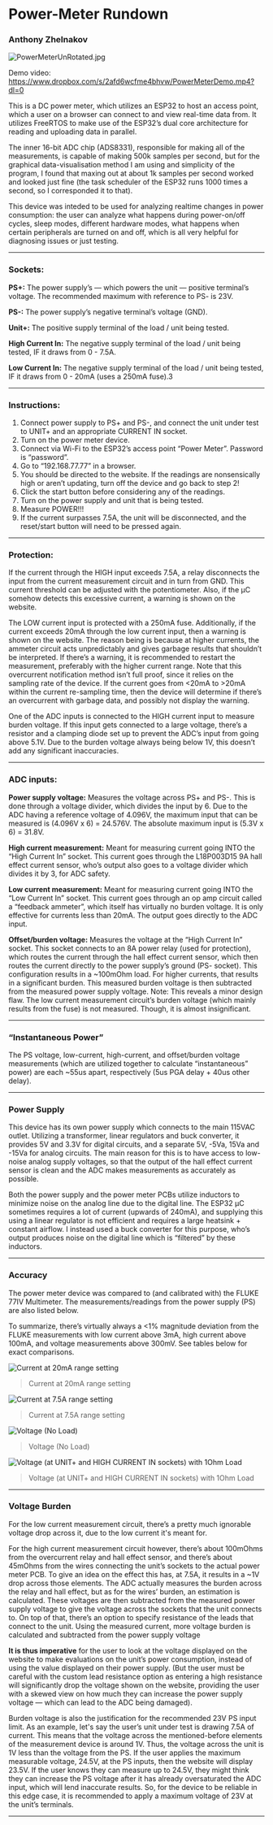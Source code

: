 # Power-Meter Rundown

### Anthony Zhelnakov

![PowerMeterUnRotated.jpg](Images/PowerMeterUnRotated.jpg)

Demo video: https://www.dropbox.com/s/2afd6wcfme4bhvw/PowerMeterDemo.mp4?dl=0

This is a DC power meter, which utilizes an ESP32 to host an access point, which a user on a browser can connect to and view real-time data from. It utilizes FreeRTOS to make use of the ESP32’s dual core architecture for reading and uploading data in parallel.

The inner 16-bit ADC chip (ADS8331), responsible for making all of the measurements, is capable of making 500k samples per second, but for the graphical data-visualisation method I am using and simplicity of the program, I found that maxing out at about 1k samples per second worked and looked just fine (the task scheduler of the ESP32 runs 1000 times a second, so I corresponded it to that).

This device was inteded to be used for analyzing realtime changes in power consumption: the user can analyze what happens during power-on/off cycles, sleep modes, different hardware modes, what happens when certain peripherals are turned on and off, which is all very helpful for diagnosing issues or just testing.

---

### Sockets:

**PS+:**
The power supply’s — which powers the unit — positive terminal’s voltage. The recommended maximum with reference to PS- is 23V. 

**PS-:**
The power supply’s negative terminal’s voltage (GND).

**Unit+:**
The positive supply terminal of the load / unit being tested.

**High Current In:**
The negative supply terminal of the load / unit being tested, IF it draws from 0 - 7.5A.

**Low Current In:**
The negative supply terminal of the load / unit being tested, IF it draws from 0 - 20mA (uses a 250mA fuse).3

---

### Instructions:

1. Connect power supply to PS+ and PS-, and connect the unit under test to UNIT+ and an appropriate CURRENT IN socket.
2. Turn on the power meter device.
3. Connect via Wi-Fi to the ESP32’s access point “Power Meter”. Password is “password”. 
4. Go to “192.168.77.77” in a browser.
5. You should be directed to the website. If the readings are nonsensically high or aren’t updating, turn off the device and go back to step 2!
6. Click the start button before considering any of the readings.
7. Turn on the power supply and unit that is being tested.
8. Measure POWER!!!
9. If the current surpasses 7.5A, the unit will be disconnected, and the reset/start button will need to be pressed again.

---

### Protection:

If the current through the HIGH input exceeds 7.5A, a relay disconnects the input from the current measurement circuit and in turn from GND. This current threshold can be adjusted with the potentiometer. Also, if the µC somehow detects this excessive current, a warning is shown on the website.

The LOW current input is protected with a 250mA fuse. Additionally, if the current exceeds 20mA through the low current input, then a warning is shown on the website. The reason being is because at higher currents, the ammeter circuit acts unpredictably and gives garbage results that shouldn’t be interpreted. If there’s a warning, it is recommended to restart the measurement, preferably with the higher current range. 
Note that this overcurrent notification method isn’t full proof, since it relies on the sampling rate of the device. If the current goes from <20mA to >20mA within the current re-sampling time, then the device will determine if there’s an overcurrent with garbage data, and possibly not display the warning.

One of the ADC inputs is connected to the HIGH current input to measure burden voltage. If this input gets connected to a large voltage, there’s a resistor and a clamping diode set up to prevent the ADC’s input from going above 5.1V. Due to the burden voltage always being below 1V, this doesn’t add any significant inaccuracies. 

---

### ADC inputs:

**Power supply voltage:**
Measures the voltage across PS+ and PS-. This is done through a voltage divider, which divides the input by 6. Due to the ADC having a reference voltage of 4.096V, the maximum input that can be measured is (4.096V x 6) = 24.576V. The absolute maximum input is (5.3V x 6) = 31.8V.

**High current measurement:**
Meant for measuring current going INTO the “High Current In” socket. This current goes through the L18P003D15 9A hall effect current sensor, who’s output also goes to a voltage divider which divides it by 3, for ADC safety.

**Low current measurement:**
Meant for measuring current going INTO the “Low Current In” socket. This current goes through an op amp circuit called a “feedback ammeter”, which itself has virtually no burden voltage. It is only effective for currents less than 20mA. The output goes directly to the ADC input.

**Offset/burden voltage:** 
Measures the voltage at the “High Current In” socket. This socket connects to an 8A power relay (used for protection), which routes the current through the hall effect current sensor, which then routes the current directly to the power supply’s ground (PS- socket). This configuration results in a ~100mOhm load. For higher currents, that results in a significant burden.
This measured burden voltage is then subtracted from the measured power supply voltage.
Note: This reveals a minor design flaw. The low current measurement circuit’s burden voltage (which mainly results from the fuse) is not measured. Though, it is almost insignificant.

---

### “Instantaneous Power”

The PS voltage, low-current, high-current, and offset/burden voltage measurements (which are utilized together to calculate “instantaneous” power) are each ~55us apart, respectively (5us PGA delay + 40us other delay).

---

### Power Supply

This device has its own power supply which connects to the main 115VAC outlet. Utilizing a transformer, linear regulators and buck converter, it provides 5V and 3.3V for digital circuits, and a separate 5V, -5Va, 15Va and -15Va for analog circuits. The main reason for this is to have access to low-noise analog supply voltages, so that the output of the hall effect current sensor is clean and the ADC makes measurements as accurately as possible.

Both the power supply and the power meter PCBs utilize inductors to minimize noise on the analog line due to the digital line. The ESP32 µC sometimes requires a lot of current (upwards of 240mA), and supplying this using a linear regulator is not efficient and requires a large heatsink + constant airflow. I instead used a buck converter for this purpose, who’s output produces noise on the digital line which is “filtered” by these inductors.

---

### Accuracy

The power meter device was compared to (and calibrated with) the FLUKE 77IV Multimeter. The measurements/readings from the power supply (PS) are also listed below.

To summarize, there’s virtually always a <1% magnitude deviation from the FLUKE measurements with low current above 3mA, high current above 100mA, and voltage measurements above 300mV. See tables below for exact comparisons.

![Current at 20mA range setting](Images/Untitled.png)

> Current at 20mA range setting

![Current at 7.5A range setting](Images/Untitled%201.png)

> Current at 7.5A range setting

![Voltage (No Load)](Images/Untitled%202.png)

> Voltage (No Load)

![Voltage (at UNIT+ and HIGH CURRENT IN sockets) with 1Ohm Load](Images/Untitled%203.png)

> Voltage (at UNIT+ and HIGH CURRENT IN sockets) with 1Ohm Load

---

### Voltage Burden

For the low current measurement circuit, there’s a pretty much ignorable voltage drop across it, due to the low current it's meant for.

For the high current measurement circuit however, there’s about 100mOhms from the overcurrent relay and hall effect sensor, and there’s about 45mOhms from the wires connecting the unit’s sockets to the actual power meter PCB. To give an idea on the effect this has, at 7.5A, it results in a ~1V drop across those elements. 
The ADC actually measures the burden across the relay and hall effect, but as for the wires’ burden, an estimation is calculated. These voltages are then subtracted from the measured power supply voltage to give the voltage across the sockets that the unit connects to. On top of that, there’s an option to specify resistance of the leads that connect to the unit. Using the measured current, more voltage burden is calculated and subtracted from the power supply voltage 

**It is thus imperative** for the user to look at the voltage displayed on the website to make evaluations on the unit’s power consumption, instead of using the value displayed on their power supply. 
(But the user must be careful with the custom lead resistance option as entering a high resistance will significantly drop the voltage shown on the website, providing the user with a skewed view on how much they can increase the power supply voltage — which can lead to the ADC being damaged). 

Burden voltage is also the justification for the recommended 23V PS input limit. As an example, let's say the user’s unit under test is drawing 7.5A of current. This means that the voltage across the mentioned-before elements of the measurement device is around 1V. Thus, the voltage across the unit is 1V less than the voltage from the PS. If the user applies the maximum measurable voltage, 24.5V, at the PS inputs, then the website will display 23.5V. If the user knows they can measure up to 24.5V, they might think they can increase the PS voltage after it has already oversaturated the ADC input, which will lend inaccurate results. 
So, for the device to be reliable in this edge case, it is recommended to apply a maximum voltage of 23V at the unit’s terminals.

---
